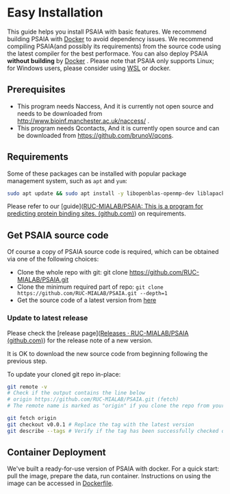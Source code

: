 # Easy Installation

This guide helps you install PSAIA with basic features.  We recommend building PSAIA with [Docker](#container-deployment) to avoid dependency issues. We recommend compiling PSAIA(and possibly its requirements) from the source code using the latest compiler for the best performace. You can also deploy PSAIA **without building** by [Docker](#container-deployment) . Please note that PSAIA only supports Linux; for Windows users, please consider using [WSL](https://learn.microsoft.com/en-us/windows/wsl/) or docker.

## Prerequisites

- This program needs Naccess, And it is currently not open source and needs to be downloaded from http://www.bioinf.manchester.ac.uk/naccess/ .
- This program needs Qcontacts, And it is currently open source and can be downloaded from https://github.com/brunoV/qcons.

## Requirements

Some of these packages can be installed with popular package management system, such as `apt` and `yum`:

```bash
sudo apt update && sudo apt install -y libopenblas-openmp-dev liblapack-dev libscalapack-mpi-dev libelpa-dev libfftw3-dev libcereal-dev libxc-dev g++ make cmake bc git lib32z1
```

Please refer to our [guide]([RUC-MIALAB/PSAIA: This is a program for predicting protein binding sites. (github.com)](https://github.com/RUC-MIALAB/PSAIA)) on requirements.


## Get PSAIA source code

Of course a copy of PSAIA source code is required, which can be obtained via one of the following choices:

- Clone the whole repo with git: git clone https://github.com/RUC-MIALAB/PSAIA.git
- Clone the minimum required part of repo: `git clone https://github.com/RUC-MIALAB/PSAIA.git --depth=1`
- Get the source code of a latest version from [here](https://github.com/RUC-MIALAB/PSAIA.git)

### Update to latest release

Please check the [release page]([Releases · RUC-MIALAB/PSAIA (github.com)](https://github.com/RUC-MIALAB/PSAIA/releases)) for the release note of a new version.

It is OK to download the new source code from beginning following the previous step.

To update your cloned git repo in-place:

```bash
git remote -v
# Check if the output contains the line below
# origin https://github.com/RUC-MIALAB/PSAIA.git (fetch)
# The remote name is marked as "origin" if you clone the repo from your own fork.

git fetch origin
git checkout v0.0.1 # Replace the tag with the latest version
git describe --tags # Verify if the tag has been successfully checked out
```



## Container Deployment

We've built a ready-for-use version of PSAIA with docker. For a quick start: pull the image, prepare the data, run container. Instructions on using the image can be accessed in [Dockerfile](../../../Dockerfile). 

